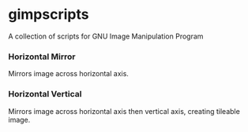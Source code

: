 gimpscripts
===========

A collection of scripts for GNU Image Manipulation Program

### Horizontal Mirror
Mirrors image across horizontal axis.

### Horizontal Vertical 
Mirrors image across horizontal axis then vertical axis, creating tileable image.
